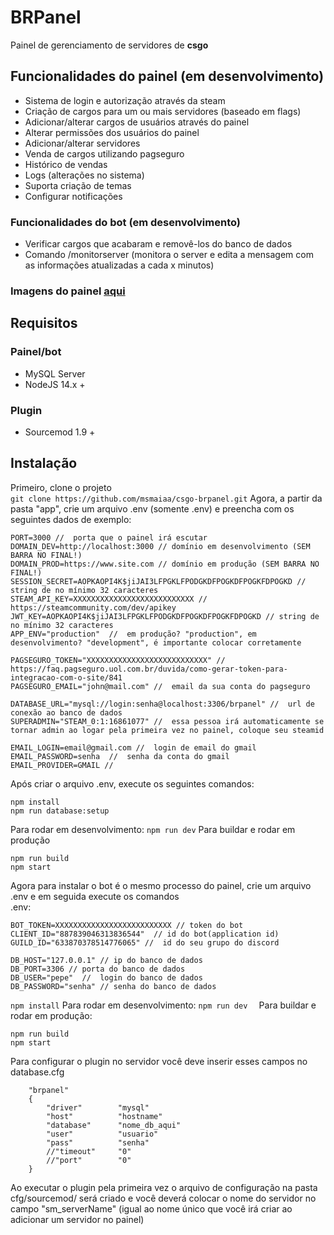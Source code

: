 # BRPanel  
Painel de gerenciamento de servidores de __csgo__

## Funcionalidades do painel (em desenvolvimento)
- Sistema de login e autorização através da steam
- Criação de cargos para um ou mais servidores (baseado em flags)
- Adicionar/alterar cargos de usuários através do painel
- Alterar permissões dos usuários do painel 
- Adicionar/alterar servidores
- Venda de cargos utilizando pagseguro
- Histórico de vendas
- Logs (alterações no sistema)
- Suporta criação de temas
- Configurar notificações

### Funcionalidades do bot (em desenvolvimento)
- Verificar cargos que acabaram e removê-los do banco de dados
- Comando /monitorserver <ip> (monitora o server e edita a mensagem com as informações atualizadas a cada x minutos)

### Imagens do painel [aqui](https://github.com/msmaiaa/csgo-brpanel/tree/main/pics/README.md)

## Requisitos
### Painel/bot
- MySQL Server
- NodeJS 14.x +
### Plugin
- Sourcemod 1.9 +

## Instalação
Primeiro, clone o projeto  
`
git clone https://github.com/msmaiaa/csgo-brpanel.git
`
Agora, a partir da pasta "app", crie um arquivo .env (somente .env) e preencha com os seguintes dados de exemplo:
```
PORT=3000 //  porta que o painel irá escutar
DOMAIN_DEV=http://localhost:3000 // domínio em desenvolvimento (SEM BARRA NO FINAL!)
DOMAIN_PROD=https://www.site.com // domínio em produção (SEM BARRA NO FINAL!)
SESSION_SECRET=AOPKAOPI4K$jiJAI3LFPGKLFPODGKDFPOGKDFPOGKFDPOGKD //  string de no mínimo 32 caracteres
STEAM_API_KEY=XXXXXXXXXXXXXXXXXXXXXXXXXXX // https://steamcommunity.com/dev/apikey
JWT_KEY=AOPKAOPI4K$jiJAI3LFPGKLFPODGKDFPOGKDFPOGKFDPOGKD // string de no mínimo 32 caracteres
APP_ENV="production"  //  em produção? "production", em desenvolvimento? "development", é importante colocar corretamente

PAGSEGURO_TOKEN="XXXXXXXXXXXXXXXXXXXXXXXXXXX" //  https://faq.pagseguro.uol.com.br/duvida/como-gerar-token-para-integracao-com-o-site/841
PAGSEGURO_EMAIL="john@mail.com" //  email da sua conta do pagseguro

DATABASE_URL="mysql://login:senha@localhost:3306/brpanel" //  url de conexão ao banco de dados
SUPERADMIN="STEAM_0:1:16861077" //  essa pessoa irá automaticamente se tornar admin ao logar pela primeira vez no painel, coloque seu steamid

EMAIL_LOGIN=email@gmail.com //  login de email do gmail
EMAIL_PASSWORD=senha  //  senha da conta do gmail
EMAIL_PROVIDER=GMAIL //
```

Após criar o arquivo .env, execute os seguintes comandos:
```
npm install
npm run database:setup
```
Para rodar em desenvolvimento:
`
npm run dev
`
Para buildar e rodar em produção
```
npm run build
npm start
```
Agora para instalar o bot é o mesmo processo do painel, crie um arquivo .env e em seguida execute os comandos  
.env:
```
BOT_TOKEN=XXXXXXXXXXXXXXXXXXXXXXXXXX // token do bot
CLIENT_ID="887839046313836544"  // id do bot(application id)
GUILD_ID="633870378514776065" //  id do seu grupo do discord

DB_HOST="127.0.0.1" // ip do banco de dados
DB_PORT=3306 // porta do banco de dados
DB_USER="pepe"  //  login do banco de dados
DB_PASSWORD="senha" // senha do banco de dados
```
`
  npm install
`
Para rodar em desenvolvimento:
`
npm run dev  
`
Para buildar e rodar em produção:
```
npm run build
npm start
```
Para configurar o plugin no servidor você deve inserir esses campos no database.cfg
```
	"brpanel"
	{
		"driver"        "mysql"
		"host"          "hostname"
		"database"      "nome_db_aqui"
		"user"          "usuario"
		"pass"          "senha"
		//"timeout"     "0"
		//"port"        "0" 
	}
```
Ao executar o plugin pela primeira vez o arquivo de configuração na pasta cfg/sourcemod/ será criado e você deverá colocar o nome do servidor no campo "sm_serverName" (igual ao nome único que você irá criar ao adicionar um servidor no painel)
